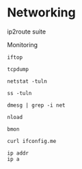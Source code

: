 # Networking


ip2route suite


Monitoring

    iftop

    tcpdump

    netstat -tuln

    ss -tuln

    dmesg | grep -i net

    nload

    bmon

    curl ifconfig.me

    ip addr
    ip a
    